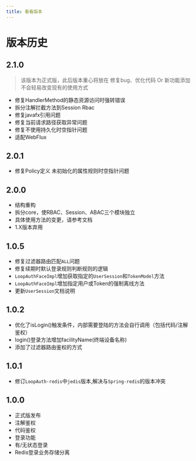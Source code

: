 ```yaml
---
title: 看看版本
---
```


# 版本历史

## 2.1.0

> 该版本为正式版，此后版本重心将放在 修复bug、优化代码 Or 新功能添加  
> 不会轻易改变现有的使用方式

- 修复HandlerMethod的静态资源访问时强转错误
- 拆分注解拦截方法到Session Rbac
- 修复javafx引用问题
- 修复当前请求路径获取异常问题
- 修复不使用持久化时空指针问题
- 适配WebFlux

## 2.0.1

- 修复Policy定义 未初始化的属性规则时空指针问题

## 2.0.0

- 结构重构
- 拆分core，使RBAC、Session、ABAC三个模块独立
- 具体使用方法的变更，请参考文档
- 1.X版本弃用


## 1.0.5

- 修复过滤器路由匹配`ALL`问题
- 修复续期时默认登录规则判断规则的逻辑
- `LoopAuthFaceImpl`增加获取指定的`UserSession`和`TokenModel`方法
- `LoopAuthFaceImpl`增加指定用户或Token的强制离线方法
- 更新`UserSession`文档说明

## 1.0.2

- 优化了isLogin()触发条件，内部需要登陆的方法会自行调用（包括代码/注解鉴权）
- login()登录方法增加facilityName(终端设备名称)
- 添加了过滤器路由鉴权的方式

## 1.0.1

- 修订`LoopAuth-redis`中`jedis`版本,解决与`Spring-redis`的版本冲突

## 1.0.0

- 正式版发布
- 注解鉴权
- 代码鉴权
- 登录功能
- 有/无状态登录
- Redis登录业务存储分离